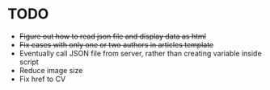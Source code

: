 # TODO
- ~~Figure out how to read json file and display data as html~~
- ~~Fix cases with only one or two authors in articles template~~
- Eventually call JSON file from server, rather than creating variable inside script
- Reduce image size
- Fix href to CV
